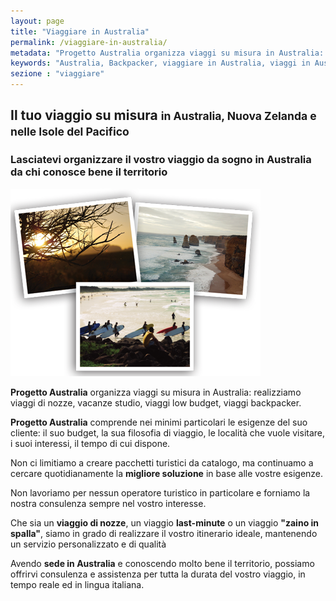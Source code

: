 ```yaml
---
layout: page
title: "Viaggiare in Australia"
permalink: /viaggiare-in-australia/
metadata: "Progetto Australia organizza viaggi su misura in Australia: realizziamo viaggi di nozze, vacanze studio, viaggi low budget, viaggi backpacker."
keywords: "Australia, Backpacker, viaggiare in Australia, viaggi in Australia, viaggi di nozze in Australia, viaggi Australia, Australia tours, Viaggio di nozze Australia, informazioni Australia, viaggio in Australia e Nuova Zelanda, viaggio di nozze Fiji"
sezione : "viaggiare"
---
```



## Il tuo viaggio su misura <small> in Australia, Nuova Zelanda e nelle Isole del Pacifico</small>

### Lasciatevi organizzare il vostro viaggio da sogno in Australia da chi conosce bene il territorio


<img class="img-responsive" title="viaggi di nozze in australia" src="/images/fotomontaggio.png" alt="viaggi nozze australia" width="400" height="300" />

**Progetto Australia** organizza viaggi su misura in Australia: realizziamo viaggi di nozze, vacanze studio, viaggi low budget, viaggi backpacker.

**Progetto Australia** comprende nei minimi particolari le esigenze del suo cliente: il suo budget, la sua filosofia di viaggio, le località che vuole visitare, i suoi interessi, il tempo di cui dispone.

Non ci limitiamo a creare pacchetti turistici da catalogo, ma continuamo a cercare quotidianamente la **migliore soluzione** in base alle vostre esigenze.

Non lavoriamo per nessun operatore turistico in particolare e forniamo la nostra consulenza sempre nel vostro interesse.

Che sia un **viaggio di nozze**, un viaggio **last-minute** o un viaggio **"zaino in spalla"**, siamo in grado di realizzare il vostro itinerario ideale, mantenendo un servizio personalizzato e di qualità

Avendo **sede in Australia** e conoscendo molto bene il territorio, possiamo offrirvi consulenza e assistenza per tutta la durata del vostro viaggio, in tempo reale ed in lingua italiana.